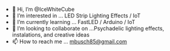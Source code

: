 - 👋 Hi, I’m @IceWhiteCube
- 👀 I’m interested in ... LED Strip Lighting Effects / IoT
- 🌱 I’m currently learning ... FastLED / Arduino / IoT
- 💞️ I’m looking to collaborate on ...Psychadelic lighting effects, instalations, and creative ideas
- 📫 How to reach me ... mbusch85@gmail.com

<!---
IceWhiteCube/IceWhiteCube is a ✨ special ✨ repository because its `README.md` (this file) appears on your GitHub profile.
You can click the Preview link to take a look at your changes.
--->
